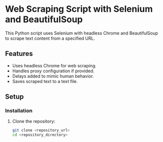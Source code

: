 # Web Scraping Script with Selenium and BeautifulSoup

This Python script uses Selenium with headless Chrome and BeautifulSoup to scrape text content from a specified URL.

## Features

- Uses headless Chrome for web scraping.
- Handles proxy configuration if provided.
- Delays added to mimic human behavior.
- Saves scraped text to a text file.

## Setup

### Installation

1. Clone the repository:

   ```bash
   git clone <repository_url>
   cd <repository_directory>
